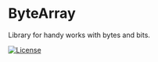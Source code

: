 # ByteArray

Library for handy works with bytes and bits.

[![License](https://img.shields.io/github/license/maldan/rustlib-bytearray)](https://github.com/maldan/rustlib-bytearray/blob/master/LICENSE)
